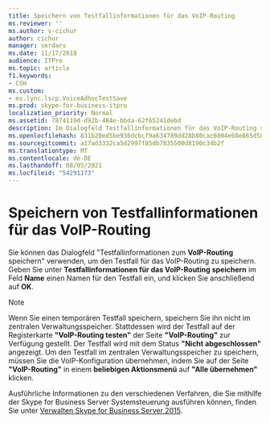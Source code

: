 ```yaml
---
title: Speichern von Testfallinformationen für das VoIP-Routing
ms.reviewer: ''
ms.author: v-cichur
author: cichur
manager: serdars
ms.date: 11/17/2018
audience: ITPro
ms.topic: article
f1.keywords:
- CSH
ms.custom:
- ms.lync.lscp.VoiceAdhocTestSave
ms.prod: skype-for-business-itpro
localization_priority: Normal
ms.assetid: 7874119d-d92b-484e-bbda-62f65241debd
description: Im Dialogfeld Testfallinformationen für das VoIP-Routing speichern können Sie einen temporären Testfall für das VoIP-Routing speichern. Geben Sie unter Testfallinformationen für das VoIP-Routing speichern im Feld Name einen Namen für den Testfall ein, und klicken Sie anschließend auf OK.
ms.openlocfilehash: 831b20ed5be936dcbcf9a634789dd28b80cac6004e68e865d58c880550df6058
ms.sourcegitcommit: a17ad3332ca5d2997f85db7835500d8190c34b2f
ms.translationtype: MT
ms.contentlocale: de-DE
ms.lasthandoff: 08/05/2021
ms.locfileid: "54291173"
---
```

# <a name="save-voice-routing-test-case-information"></a>Speichern von Testfallinformationen für das VoIP-Routing
 
Sie können das Dialogfeld "Testfallinformationen zum **VoIP-Routing** speichern" verwenden, um den Testfall für das VoIP-Routing zu speichern. Geben Sie unter **Testfallinformationen für das VoIP-Routing speichern** im Feld **Name** einen Namen für den Testfall ein, und klicken Sie anschließend auf **OK**. 
  
> [!NOTE]
> Wenn Sie einen temporären Testfall speichern, speichern Sie ihn nicht im zentralen Verwaltungsspeicher. Stattdessen wird der Testfall auf der Registerkarte **"VoIP-Routing testen"** der Seite **"VoIP-Routing"** zur Verfügung gestellt. Der Testfall wird mit dem Status **"Nicht abgeschlossen"** angezeigt. Um den Testfall im zentralen Verwaltungsspeicher zu speichern, müssen Sie die VoIP-Konfiguration übernehmen, indem Sie auf der Seite **"VoIP-Routing"** in einem **beliebigen Aktionsmenü** auf **"Alle übernehmen"** klicken.
  
Ausführliche Informationen zu den verschiedenen Verfahren, die Sie mithilfe der Skype for Business Server Systemsteuerung ausführen können, finden Sie unter [Verwalten Skype for Business Server 2015](../../manage/manage.md).
  

